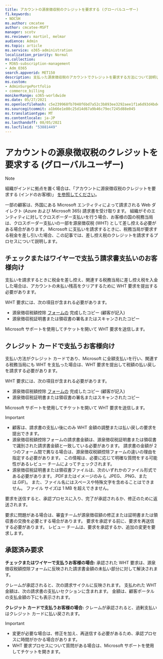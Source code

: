 ```yaml
---
title: アカウントの源泉徴収税のクレジットを要求する (グローバルユーザー)
f1.keywords:
- NOCSH
ms.author: cmcatee
author: cmcatee-MSFT
manager: scotv
ms.reviewer: martinl, melmar
audience: Admin
ms.topic: article
ms.service: o365-administration
localization_priority: Normal
ms.collection:
- M365-subscription-management
- Adm_O365
search.appverid: MET150
description: 支払った源泉徴収税のアカウントでクレジットを要求する方法について説明します。 この記事は、インドを除く世界中のお客様に適用されます。
ms.custom:
- AdminSurgePortfolio
- commerce_billing
monikerRange: o365-worldwide
ms.date: 05/27/2021
ms.openlocfilehash: c5e239968fb7048f6bd7a52c3b893ee3292aee1f1a6d93d4bde25689b27b5fca
ms.sourcegitcommit: a1b66e1e80c25d14d67a9b46c79ec7245d88e045
ms.translationtype: MT
ms.contentlocale: ja-JP
ms.lasthandoff: 08/05/2021
ms.locfileid: "53881449"
---
```

# <a name="request-a-credit-for-withholding-tax-on-your-account-global-customers"></a>アカウントの源泉徴収税のクレジットを要求する (グローバルユーザー)

> [!NOTE]
>
> 組織がインドに拠点を置く場合は、「アカウントに源泉徴収税のクレジットを要求する (インドのお客様)」 [を参照してください](withholding-tax-credit-india.md)。

一部の顧客は、外国にある Microsoft エンティティによって請求される Web ダイレクト (Azure および Microsoft 365) 請求書を受け取ります。 組織がそのエンティティに対してクロスボーダー支払いを行う場合、お客様の国の税務当局は、クロスボーダー支払いの一部を源泉徴収税 (WHT) として差し控える必要がある場合があります。 Microsoft に支払いを請求するときに、税務当局が要求する税金を差し引いた場合、この記事では、差し控え税のクレジットを請求するプロセスについて説明します。

## <a name="for-invoice-pay-customers-who-pay-by-check-or-wire"></a>チェックまたはワイヤーで支払う請求書支払いのお客様向け

支払いを請求するときに税金を差し控え、関連する税務当局に差し控え税を入金した場合は、アカウントの未払い残高をクリアするために WHT 要求を提出する必要があります。

WHT 要求には、次の項目が含まれる必要があります。

- 源泉徴収税額控除 [フォームの](https://download.microsoft.com/download/a/a/f/aaf8306b-79d4-455b-975f-41ce9e67b9cb/wht%20credit%20form%20-%20global.docx) 完成したコピー (顧客が記入)
- 源泉徴収税証明書または領収書の署名またはスキャンされたコピー

Microsoft サポートを使用してチケットを開いて WHT 要求を送信します。

## <a name="for-customers-who-pay-by-credit-card"></a>クレジット カードで支払うお客様向け

支払い方法がクレジット カードであり、Microsoft に全額支払いを行い、関連する税務当局にも WHT を支払った場合は、WHT 要求を提出して税額の払い戻しを請求する必要があります。

WHT 要求には、次の項目が含まれる必要があります。

- 源泉徴収税額控除 [フォームの](https://download.microsoft.com/download/a/a/f/aaf8306b-79d4-455b-975f-41ce9e67b9cb/wht%20credit%20form%20-%20global.docx) 完成したコピー (顧客が記入)
- 源泉徴収税証明書または領収書の署名またはスキャンされたコピー

Microsoft サポートを使用してチケットを開いて WHT 要求を送信します。

> [!IMPORTANT]
>
> - 顧客は、請求書の支払い後にのみ WHT 金額の調整または払い戻しの要求を提出できます。
> - 源泉徴収税額控除フォームの請求書金額は、源泉徴収税証明書または領収書で識別された請求書金額と一致している必要があります。 請求書の金額が 2 つのフォーム間で異なる場合は、源泉徴収税額控除フォームの違いの理由を指定する必要があります。 この情報は、必要に応じて明確な質問をする可能性があるレビュー チームによってチェックされます。
> - 源泉徴収税証明書または領収書ファイルは、次のいずれかのファイル形式である必要があります。.PDFまたはイメージのみ (。JPEG、.PNG、または.GIF)。 また、ファイル名にはスペースや特殊文字を含めることはできません。 ファイル サイズは 1 MB を超えできません。

要求を送信すると、承認プロセスに入り、完了が承認されるか、修正のために返送されます。

要求に問題がある場合は、審査チームが源泉徴収額の修正または証明書または領収書の交換を必要とする場合があります。 要求を承認する前に、要求を再送信する必要があります。 レビュー チームは、要求を承認するか、追加の変更を要求します。

## <a name="approved-requests"></a>承認済み要求

**チェックまたはワイヤーで支払うお客様の場合:** 承認された WHT 要求は、源泉徴収税額控除フォームに反映された請求書金額の未払い部分に対して解決されます。

クレームが承認されると、次の請求サイクルに反映されます。 支払われた WHT 金額は、次の請求書の支払いセクションに含まれます。 金額は、顧客ポータルの支払金額の下にも表示されます。

**クレジット カードで支払うお客様の場合:** クレームが承認されると、過剰支払いはクレジット カードに払い戻されます。

> [!IMPORTANT]
>
> - 変更が必要な場合は、修正を加え、再送信する必要があるため、承認プロセスに時間がかかる場合があります。
> - WHT 要求プロセスについて質問がある場合は、Microsoft サポートを使用してチケットを開きます。

